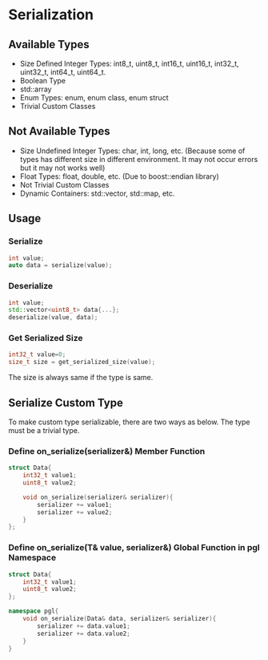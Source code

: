 # Serialization

## Available Types

- Size Defined Integer Types: int8_t, uint8_t, int16_t, uint16_t, int32_t, uint32_t, int64_t, uint64_t. 
- Boolean Type
- std::array
- Enum Types: enum, enum class, enum struct
- Trivial Custom Classes

## Not Available Types

- Size Undefined Integer Types: char, int, long, etc. (Because some of types has different size in different environment. It may not occur errors but it may not works well)
- Float Types: float, double, etc. (Due to boost::endian library)
- Not Trivial Custom Classes
- Dynamic Containers: std::vector, std::map, etc.

## Usage

### Serialize

```cpp
int value;
auto data = serialize(value);
```

### Deserialize

```cpp
int value;
std::vector<uint8_t> data{...};
deserialize(value, data);
```

### Get Serialized Size

```cpp
int32_t value=0;
size_t size = get_serialized_size(value);
```

The size is always same if the type is same.

## Serialize Custom Type

To make custom type serializable, there are two ways as below.
The type must be a trivial type.

### Define on_serialize(serializer&) Member Function

```cpp
struct Data{
    int32_t value1;
    uint8_t value2;

    void on_serialize(serializer& serializer){
        serializer += value1;
        serializer += value2;
    }
};
```

### Define on_serialize(T& value, serializer&) Global Function in pgl Namespace

```cpp
struct Data{
    int32_t value1;
    uint8_t value2;
};

namespace pgl{
    void on_serialize(Data& data, serializer& serializer){
        serializer += data.value1;
        serializer += data.value2;
    }
}
```
